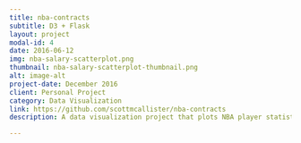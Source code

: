 ```yaml
---
title: nba-contracts
subtitle: D3 + Flask
layout: project
modal-id: 4
date: 2016-06-12
img: nba-salary-scatterplot.png
thumbnail: nba-salary-scatterplot-thumbnail.png
alt: image-alt
project-date: December 2016
client: Personal Project
category: Data Visualization
link: https://github.com/scottmcallister/nba-contracts
description: A data visualization project that plots NBA player statistics in the 2015/16 season against their expected salary for the next season. The project was built using Flask and D3.

---
```

